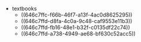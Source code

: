 - textbooks
	- ((646c7ffc-f66b-46f7-a13f-4ac0d8625295))
	- ((646c7ffd-d8fa-4c0a-9c48-caf9553e11b3))
	- ((646c7ffd-fb16-48e1-b32f-c0135df22c74))
	- ((646c7ffd-a738-4949-ae68-bf630c52acc5))